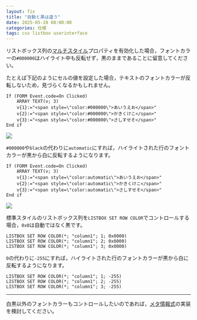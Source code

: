 ```yaml
---
layout: fix
title: "自動と黒は違う"
date: 2025-05-28 08:00:00
categories: 仕様
tags: css listbox userinterface
---
```


リストボックス列の[マルチスタイル](https://developer.4d.com/docs/ja/FormObjects/propertiesText#マルチスタイル)プロパティを有効化した場合，フォントカラーの`#000000`はハイライト中も反転せず，黒のままであることに留意してください。

たとえば下記のようにセルの値を設定した場合，テキストのフォントカラーが反転しないため，見づらくなるかもしれません。

```4d
If (FORM Event.code=On Clicked)
	ARRAY TEXT(v; 3)
	v{1}:="<span style=\"color:#000000\">あいうえお</span>"
	v{2}:="<span style=\"color:#000000\">かきくけこ</span>"
	v{3}:="<span style=\"color:#000000\">さしすせそ</span>"
End if 
```

<img src="https://github.com/user-attachments/assets/df806d3c-27b7-4e1b-8065-c0422beb728a" />

`#000000`や`black`の代わりに`automatic`にすれば，ハイライトされた行のフォントカラーが黒から白に反転するようになります。

```4d
If (FORM Event.code=On Clicked)
	ARRAY TEXT(v; 3)
	v{1}:="<span style=\"color:automatic\">あいうえお</span>"
	v{2}:="<span style=\"color:automatic\">かきくけこ</span>"
	v{3}:="<span style=\"color:automatic\">さしすせそ</span>"
End if 
```

<img src="https://github.com/user-attachments/assets/cbd6e14b-bae9-4e2d-afcd-50b6e4aba6b9" />

標準スタイルのリストボックス列を`LISTBOX SET ROW COLOR`でコントロールする場合，`0x0`は自動ではなく黒です。

```4d
LISTBOX SET ROW COLOR(*; "column1"; 1; 0x0000)
LISTBOX SET ROW COLOR(*; "column1"; 2; 0x0000)
LISTBOX SET ROW COLOR(*; "column1"; 3; 0x0000)
```

`0`の代わりに`-255`にすれば，ハイライトされた行のフォントカラーが黒から白に反転するようになります。

```4d
LISTBOX SET ROW COLOR(*; "column1"; 1; -255)
LISTBOX SET ROW COLOR(*; "column1"; 2; -255)
LISTBOX SET ROW COLOR(*; "column1"; 3; -255)
```

---

白黒以外のフォントカラーもコントロールしたいのであれば，[メタ情報式](https://developer.4d.com/docs/ja/FormObjects/propertiesText#メタ情報式)の実装を検討してください。